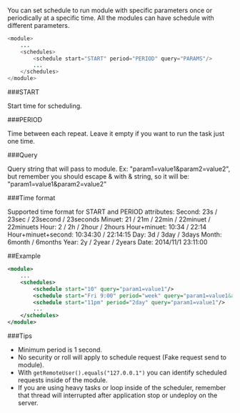 You can set schedule to run module with specific parameters once or periodically at a specific time. All the modules can have schedule with different parameters.

```java
<module>
	...
	<schedules>
		<schedule start="START" period="PERIOD" query="PARAMS"/>
		...
	</schedules>
</module>
```

###START

Start time for scheduling.


###PERIOD

Time between each repeat. Leave it empty if you want to run the task just one time.


###Query

Query string that will pass to module. Ex: "param1=value1&param2=value2", but remember you should escape & with &amp; string, so it will be: "param1=value1&amp;param2=value2"


###Time format

Supported time format for START and PERIOD attributes:
Second: 23s / 23sec / 23second / 23seconds
Minuet: 21 / 21m / 22min / 22minuet / 22minuets
Hour: 2 / 2h / 2hour / 2hours
Hour+minuet: 10:34 / 22:14
Hour+minuet+second: 10:34:30 / 22:14:15
Day: 3d / 3day / 3days
Month: 6month / 6months
Year: 2y / 2year / 2years
Date: 2014/11/1 23:11:00


##Example

```xml
<module>
	...
	<schedules>
		<schedule start="10" query="param1=value1"/>
		<schedule start="Fri 9:00" period="week" query="param1=value1&amp;param2=value"/>
		<schedule start="11pm" period="2day" query="param1=value1"/>
		...
	</schedules>
</module>
```


###Tips

* Minimum period is 1 second.
* No security or roll will apply to schedule request (Fake request send to module).
* With ```getRemoteUser().equals("127.0.0.1")``` you can identify scheduled requests inside of the module.
* If you are using heavy tasks or loop inside of the scheduler, remember that thread will interrupted after application stop or undeploy on the server. 